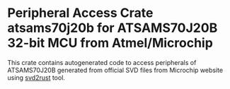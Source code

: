 # Peripheral Access Crate atsams70j20b for ATSAMS70J20B 32-bit MCU from Atmel/Microchip

This crate contains autogenerated code to access peripherals of ATSAMS70J20B generated from official SVD files from Microchip website using [svd2rust](https://github.com/rust-embedded/svd2rust/) tool.